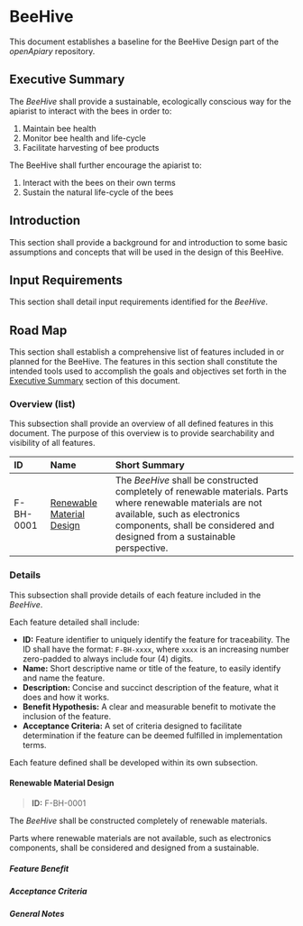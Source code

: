 # BeeHive
<!-- Eric Sandbling, https://github.com/ericsandbling -->

This document establishes a baseline for the BeeHive Design part of the _openApiary_ repository.

## Executive Summary

<!-- This section shall state the main goals and objectives of the _**BeeHive**_ part of the _openApiary_. -->

The _BeeHive_ shall provide a sustainable, ecologically conscious way for the apiarist to interact with the bees in order to:

1. Maintain bee health
2. Monitor bee health and life-cycle
3. Facilitate harvesting of bee products

The BeeHive shall further encourage the apiarist to:

1. Interact with the bees on their own terms
2. Sustain the natural life-cycle of the bees

## Introduction

This section shall provide a background for and introduction to some basic assumptions and concepts that will be used in the design of this BeeHive.

## Input Requirements

This section shall detail input requirements identified for the _BeeHive_.

## Road Map

This section shall establish a comprehensive list of features included in or planned for the BeeHive. The features in this section shall constitute the intended tools used to accomplish the goals and objectives set forth in the [Executive Summary](#executive-summary) section of this document.

### Overview (list)

This subsection shall provide an overview of all defined features in this document. The purpose of this overview is to provide searchability and visibility of all features.


| ID        | Name         | Short Summary |
|:---       |:---          |:---           |
| F-BH-0001 | [Renewable Material Design](#renewable-material-design) | The _BeeHive_ shall be constructed completely of renewable materials. Parts where renewable materials are not available, such as electronics components, shall be considered and designed from a sustainable perspective. |

### Details

This subsection shall provide details of each feature included in the _BeeHive_.

Each feature detailed shall include:
 * **ID:** Feature identifier to uniquely identify the feature for traceability. The ID shall have the format: `F-BH-xxxx`, where `xxxx` is an increasing number zero-padded to always include four (4) digits.
 * **Name:** Short descriptive name or title of the feature, to easily identify and name the feature.
 * **Description:** Concise and succinct description of the feature, what it does and how it works.
 * **Benefit Hypothesis:** A clear and measurable benefit to motivate the inclusion of the feature.
 * **Acceptance Criteria:** A set of criteria designed to facilitate determination if the feature can be deemed fulfilled in implementation terms.

Each feature defined shall be developed within its own subsection.

<!-- #### Feature Name

> **ID:** F-BH-xxxx

Feature description goes here...

##### Feature Benefit

Feature benefit hypothesis goes here...

##### Acceptance Criteria

Acceptance criteria goes here...

##### General Notes -->

#### Renewable Material Design

> **ID:** F-BH-0001

The _BeeHive_ shall be constructed completely of renewable materials.

Parts where renewable materials are not available, such as electronics components, shall be considered and designed from a sustainable.

##### Feature Benefit

##### Acceptance Criteria

##### General Notes

